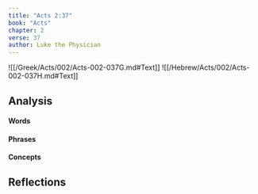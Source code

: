 ```yaml
---
title: "Acts 2:37"
book: "Acts"
chapter: 2
verse: 37
author: Luke the Physician
---
```

![[/Greek/Acts/002/Acts-002-037G.md#Text]]
![[/Hebrew/Acts/002/Acts-002-037H.md#Text]]

## Analysis

#### Words

#### Phrases

#### Concepts

## Reflections
